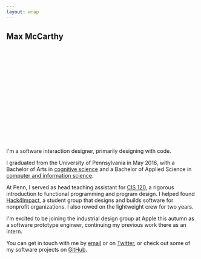```yaml
---
layout: wrap
---
```


<h2 class="fw-300">Max McCarthy</h2>

<div class="photo my3 bg-no-repeat bg-contain"
  style="background-image: url('assets/images/me.png'); height: 250px;">
</div>

I'm a software interaction designer, primarily designing with code.

I graduated from the University of Pennsylvania in May 2016, with a Bachelor of
Arts in [cognitive science](https://www.ircs.upenn.edu/) and a Bachelor of
Applied Science in [computer and information
science](https://www.cis.upenn.edu/index.php).

At Penn, I served as head teaching assistant for [CIS
120](https://www.seas.upenn.edu/~cis120/current/), a rigorous introduction to
functional programming and program design. I helped found
[Hack4Impact](http://hack4impact.org), a student group that designs and builds
software for nonprofit organizations. I also rowed on the lightweight crew for
two years.

I'm excited to be joining the industrial design group at Apple this autumn as a
software prototype engineer, continuing my previous work there as an intern.

You can get in touch with me by [email](mailto:hello@maxmcc.com) or on
[Twitter](https://twitter.com/ccmxam), or check out some of my software projects
on [GitHub](https://github.com/maxmcc).

